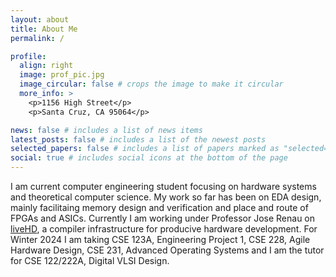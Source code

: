 ```yaml
---
layout: about
title: About Me
permalink: /

profile:
  align: right
  image: prof_pic.jpg
  image_circular: false # crops the image to make it circular
  more_info: >
    <p>1156 High Street</p>
    <p>Santa Cruz, CA 95064</p>

news: false # includes a list of news items
latest_posts: false # includes a list of the newest posts
selected_papers: false # includes a list of papers marked as "selected={true}"
social: true # includes social icons at the bottom of the page
---
```


I am current computer engineering student focusing on hardware systems and theoretical computer science.
My work so far has been on EDA design, mainly facilitaing memory design and verification and place and route
of FPGAs and ASICs. Currently I am working under Professor Jose Renau on [liveHD](https://github.com/masc-ucsc/livehd),
a compiler infrastructure for producive hardware development. For Winter 2024 I am taking CSE 123A, Engineering Project 1,
CSE 228, Agile Hardware Design, CSE 231, Advanced Operating Systems and I am the tutor for CSE 122/222A, Digital VLSI Design.
